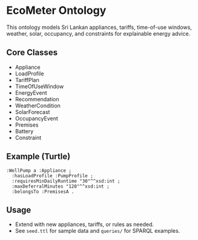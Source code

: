 # EcoMeter Ontology

This ontology models Sri Lankan appliances, tariffs, time-of-use windows, weather, solar, occupancy, and constraints for explainable energy advice.

## Core Classes
- Appliance
- LoadProfile
- TariffPlan
- TimeOfUseWindow
- EnergyEvent
- Recommendation
- WeatherCondition
- SolarForecast
- OccupancyEvent
- Premises
- Battery
- Constraint

## Example (Turtle)
```ttl
:WellPump a :Appliance ;
  :hasLoadProfile :PumpProfile ;
  :requiresMinDailyRuntime "30"^^xsd:int ;
  :maxDeferralMinutes "120"^^xsd:int ;
  :belongsTo :PremisesA .
```

## Usage
- Extend with new appliances, tariffs, or rules as needed.
- See `seed.ttl` for sample data and `queries/` for SPARQL examples.
